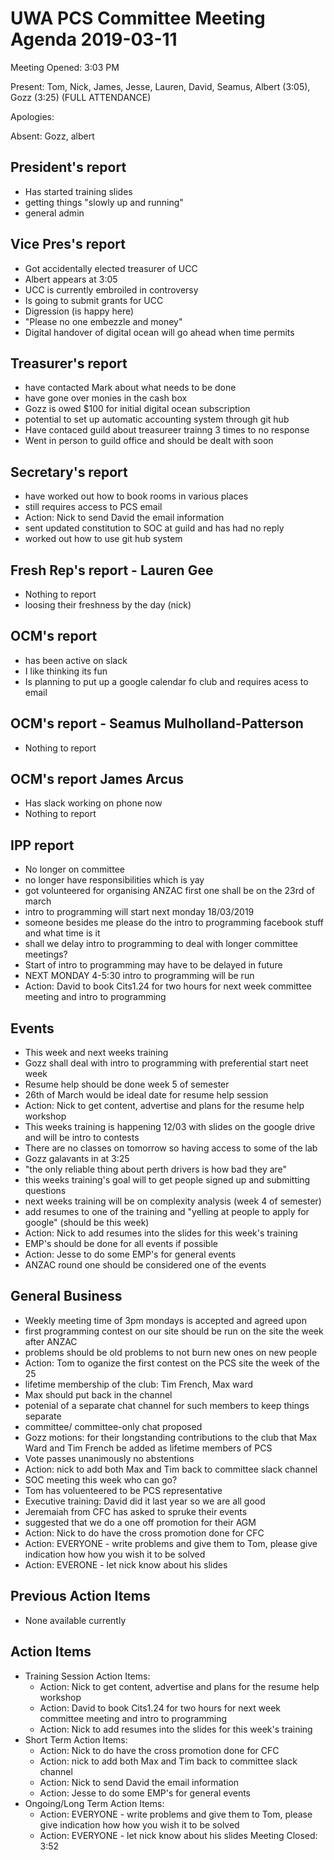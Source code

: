 # UWA PCS Committee Meeting Agenda 2019-03-11

Meeting Opened: 3:03 PM

Present: Tom, Nick, James, Jesse, Lauren, David, Seamus, Albert (3:05), Gozz (3:25) (FULL ATTENDANCE)

Apologies:  

Absent: Gozz, albert

## President's report

- Has started training slides
- getting things "slowly up and running"
- general admin

## Vice Pres's report

- Got accidentally elected treasurer of UCC
- Albert appears at 3:05
- UCC is currently embroiled in controversy
- Is going to submit grants for UCC
- Digression (is happy here)
- "Please no one embezzle and money"
- Digital handover of digital ocean will go ahead when time permits

## Treasurer's report

- have contacted Mark about what needs to be done
- have gone over monies in the cash box
- Gozz is owed $100 for initial digital ocean subscription
- potential to set up automatic accounting system through git hub
- Have contaced guild about treasureer trainng 3 times to no response
- Went in person to guild office and should be dealt with soon

## Secretary's report

- have worked out how to book rooms in various places
- still requires access to PCS email
- Action: Nick to send David the email information
- sent updated constitution to SOC at guild and has had no reply
- worked out how to use git hub system

## Fresh Rep's report - Lauren Gee

- Nothing to report
- loosing their freshness by the day (nick)

## OCM's report

- has been active on slack
- I like thinking its fun
- Is planning to put up a google calendar fo club and requires acess to email

## OCM's report - Seamus Mulholland-Patterson

- Nothing to report

## OCM's report James Arcus

- Has slack working on phone now
- Nothing to report

## IPP report

- No longer on committee
- no longer have responsibilities which is yay
- got volunteered for organising ANZAC first one shall be on the 23rd of march
- intro to programming will start next monday 18/03/2019
- someone besides me please do the intro to programming facebook stuff and what time is it
- shall we delay intro to programming to deal with longer committee meetings?
- Start of intro to programming may have to be delayed in future
- NEXT MONDAY 4-5:30 intro to programming will be run
- Action: David to book Cits1.24 for two hours for next week committee meeting and intro to programming

## Events

- This week and next weeks training
- Gozz shall deal with intro to programming with preferential start neet week
- Resume help should be done week 5 of semester
- 26th of March would be ideal date for resume help session
- Action: Nick to get content, advertise and plans for the resume help workshop
- This weeks training is happening 12/03 with slides on the google drive and will be intro to contests
- There are no classes on tomorrow so having access to some of the lab
- Gozz galavants in at 3:25
- "the only reliable thing about perth drivers is how bad they are"
- this weeks training's goal will to get people signed up and submitting questions
- next weeks training will be on complexity analysis (week 4 of semester)
- add resumes to one of the training and "yelling at people to apply for google" (should be this week)
- Action: Nick to add resumes into the slides for this week's training
- EMP's should be done for all events if possible
- Action: Jesse to do some EMP's for general events
- ANZAC round one should be considered one of the events

## General Business

- Weekly meeting time of 3pm mondays is accepted and agreed upon
- first programming contest on our site should be run on the site the week after ANZAC
- problems should be old problems to not burn new ones on new people
- Action: Tom to oganize the first contest on the PCS site the week of the 25
- lifetime membership of the club: Tim French, Max ward
- Max should put back in the channel
- potenial of a separate chat channel for such members to keep things separate
- committee/ committee-only chat proposed
- Gozz motions: for their longstanding contributions to the club that Max Ward and Tim French be added as lifetime members of PCS
- Vote passes unanimously no abstentions
- Action: nick to add both Max and Tim back to committee slack channel
- SOC meeting this week who can go?
- Tom has voluenteered to be PCS representative
- Executive training: David did it last year so we are all good
- Jeremaiah from CFC has asked to spruke their events
- suggested that we do a one off promotion for their AGM
- Action: Nick to do have the cross promotion done for CFC
- Action: EVERYONE - write problems and give them to Tom, please give indication how how you wish it to be solved
- Action: EVERONE - let nick know about his slides

## Previous Action Items

- None available currently

## Action Items

- Training Session Action Items:
  - Action: Nick to get content, advertise and plans for the resume help workshop
  - Action: David to book Cits1.24 for two hours for next week committee meeting and intro to programming
  - Action: Nick to add resumes into the slides for this week's training
- Short Term Action Items:
  - Action: Nick to do have the cross promotion done for CFC
  - Action: nick to add both Max and Tim back to committee slack channel
  - Action: Nick to send David the email information
  - Action: Jesse to do some EMP's for general events
- Ongoing/Long Term Action Items:
  - Action: EVERYONE - write problems and give them to Tom, please give indication how how you wish it to be solved
  - Action: EVERYONE - let nick know about his slides
Meeting Closed: 3:52
